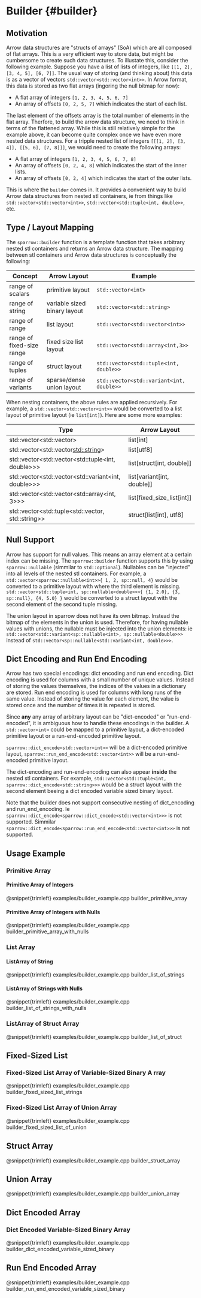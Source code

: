 # Builder                       {#builder}

## Motivation


Arrow data structures are "structs of arrays" (SoA) which are all composed
of flat arrays. This is a very efficient way to store data, but might be cumbersome
to create such data structures.
To illustate this, consider the following example. Suppose you have a list of
lists of integers, like `[[1, 2], [3, 4, 5], [6, 7]]`. 
The usual way of storing (and thinking about) this data is as a vector of vectors
`std::vector<std::vector<int>>`. 
In Arrow format, this data is stored as two flat arrays (ingoring the null bitmap for now):

- A flat array of integers `[1, 2, 3, 4, 5, 6, 7]`
- An array of offsets `[0, 2, 5, 7]` which indicates the start of each list.

The last element of the offsets array is the total number of elements in the flat array.
Therfore, to build the arrow data structure, we need to think in terms of the flattened array.
While this is still relatively simple for the example above, it can become quite complex
once we have even more nested data structures.
For a tripple nested list of integers `[[[1, 2], [3, 4]], [[5, 6], [7, 8]]]`, we would need to
create the following arrays:

- A flat array of integers `[1, 2, 3, 4, 5, 6, 7, 8]`
- An array of offsets `[0, 2, 4, 8]` which indicates the start of the inner lists.
- An array of offsets `[0, 2, 4]` which indicates the start of the outer lists.

This is where the `builder` comes in. It provides a convenient way to build Arrow data structures
from nested stl containers, ie from things like `std::vector<std::vector<int>>`, `std::vector<std::tuple<int, double>>`, etc.

## Type / Layout Mapping 

The `sparrow::builder` function is a template function that takes arbitrary nested stl containers
and returns an Arrow data structure.
The mapping between stl containers and Arrow data structures is conceptually the following:





| Concept | Arrow Layout | Example |
|  ---------------------------- | ----------------------------- | ------------------------------------------|
| range of scalars              | primitive layout              | `std::vector<int>`                        |
| range of string               | variable sized binary layout  | `std::vector<std::string>`                |
| range of range                | list layout                   | `std::vector<std::vector<int>>`           |
| range of fixed-size range     | fixed size list layout        | `std::vector<std::array<int,3>>`          |
| range of tuples               | struct layout                 | `std::vector<std::tuple<int, double>>`    |
| range of variants             | sparse/dense union layout     | `std::vector<std::variant<int, double>>`  |




When nesting containers, the above rules are applied recursively. For example, a `std::vector<std::vector<int>>` would be converted to a list layout of primitive layout (ie `list[int]`).
Here are some more examples:


|Type                                                   | Arrow Layout                  |
|-------------------------------------------------------|-------------------------------|
|std::vector<std::vector<int>>                          | list[int]                     |
|std::vector<std::vector<std::string>>                  | list[utf8]                    |
|std::vector<std::vector<std::tuple<int, double>>>      | list[struct[int, double]]     |
|std::vector<std::vector<std::variant<int, double>>>    | list[variant[int, double]]    |
|std::vector<std::vector<std::array<int, 3>>>           | list[fixed_size_list[int]]    |
|std::vector<std::tuple<std::vector<int>, std::string>> | struct[list[int], utf8]       |


## Null Support

Arrow has support for null values. This means an array element at a certain index can be missing.
The `sparrow::builder` function supports this by using `sparrow::nullable` (simmilar to `std::optional`).
Nullables can be "injected" into all levels of the nested stl containers.
For example, a `std::vector<sparrow::nullable<int>>{ 1, 2, sp::null, 4}` would be converted to a primitive layout with where the third element is missing. `std::vector<std::tuple<int, sp::nullable<double>>>{ {1, 2.0}, {3, sp::null}, {4, 5.0} }` would be converted to a struct layout with the second element of the second tuple missing.

The union layout in sparrow does not have its own bitmap. Instead the bitmap of the elements in the union is used. Therefore, for having nullable values with unions, the nullable must be injected into the union elements:
ie `std::vector<std::variant<sp::nullable<int>, sp::nullable<double>>>` instead of `std::vector<sp::nullable<std::variant<int, double>>>`.

## Dict Encoding and Run End Encoding


Arrow has two special encodings: dict encoding and run end encoding.
Dict encoding is used for columns with a small number of unique values. Instead of storing the values themselves, the indices of the values in a dictionary are stored.
Run end encoding is used for columns with long runs of the same value. Instead of storing the value for each element, the value is stored once and the number of times it is repeated is stored.

Since **any** any array of arbitrary layout can be "dict-encoded" or "run-end-encoded", it is ambiguous how to handle these encodings in the builder. A `std::vector<int>` could be mapped to a primitive layout, a dict-encoded primitive layout or a run-end-encoded primitive layout.

`sparrow::dict_encode<std::vector<int>>` will be a dict-encoded primitive layout, `sparrow::run_end_encode<std::vector<int>>` will be a run-end-encoded primitive layout.

The dict-encoding and run-end-encoding can also appear **inside** the nested stl containers. For example, `std::vector<std::tuple<int, sparrow::dict_encode<std::string>>>` would be a struct layout with the second element beeing a dict encoded variable sized binary layout.

Note that the builder does not support consecutive nesting of dict_encoding and run_end_encoding.
Ie `sparrow::dict_encode<sparrow::dict_encode<std::vector<int>>>` is not supported.
Simmilar `sparrow::dict_encode<sparrow::run_end_encode<std::vector<int>>>` is not supported.


## Usage Example

### Primitive Array

#### Primitive Array of Integers
@snippet{trimleft} examples/builder_example.cpp builder_primitive_array

#### Primitive Array of Integers with Nulls
@snippet{trimleft} examples/builder_example.cpp builder_primitive_array_with_nulls

### List Array

#### ListArray of String
@snippet{trimleft} examples/builder_example.cpp builder_list_of_strings

#### ListArray of Strings with Nulls
@snippet{trimleft} examples/builder_example.cpp builder_list_of_strings_with_nulls

### ListArray of Struct Array
@snippet{trimleft} examples/builder_example.cpp builder_list_of_struct

## Fixed-Sized List

### Fixed-Sized List Array of Variable-Sized Binary A rray
@snippet{trimleft} examples/builder_example.cpp builder_fixed_sized_list_strings

### Fixed-Sized List Array of Union Array
@snippet{trimleft} examples/builder_example.cpp builder_fixed_sized_list_of_union

## Struct Array

@snippet{trimleft} examples/builder_example.cpp builder_struct_array

## Union Array

@snippet{trimleft} examples/builder_example.cpp builder_union_array

## Dict Encoded Array

### Dict Encoded Variable-Sized Binary Array
@snippet{trimleft} examples/builder_example.cpp builder_dict_encoded_variable_sized_binary

## Run End Encoded Array
@snippet{trimleft} examples/builder_example.cpp builder_run_end_encoded_variable_sized_binary

